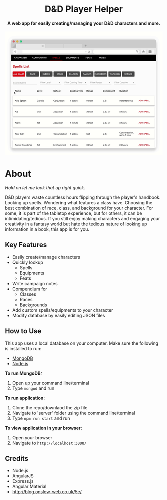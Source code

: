 <h1 align="center">
  <br>
  D&D Player Helper
  <br>
</h1>

<h4 align="center">
    A web app for easily creating/managing your D&D characters and more.
</h4>

![screenshot](https://raw.githubusercontent.com/ngunawan/dnd-player-helper/master/screenshots/addingSpellToCharacter.gif)

# About
*Hold on let me look that up right quick.*

D&D players waste countless hours flipping through the player's handbook. Looking up spells. Wondering what features a class have. Choosing the best combination of race, class, and background for your character. For some, it is part of the tabletop experience, but for others, it can be intimidating/tedious. If you still enjoy making characters and engaging your creativity in a fantasy world but hate the tedious nature of looking up information in a book, this app is for you. 

## Key Features

* Easily create/manage characters
* Quickly lookup
   - Spells
   - Equipments
   - Feats
* Write campaign notes
* Compendium for
   - Classes
   - Races
   - Backgrounds
* Add custom spells/equipments to your character
* Modify database by easily editing JSON files
  
## How to Use

This app uses a local database on your computer. Make sure the following is installed to run:

  * [MongoDB](https://docs.mongodb.com/manual/installation/)
  * [Node.js](https://nodejs.org/en/download/)

**To run MongoDB:**

   1. Open up your command line/terminal
   2. Type `mongod` and run
   
**To run application:**

   1. Clone the repo/downlaod the zip file
   2. Navigate to 'server' folder using the command line/terminal
   3. Type `npm run start` and run

**To view application in your browser:**

   1. Open your browser
   2. Navigate to `http://localhost:3000/`
   
## Credits

* Node.js
* AngularJS
* Express.js
* Angular Material
* http://blog.onslow-web.co.uk/5e/
